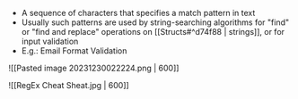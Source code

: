 - A sequence of characters that specifies a match pattern in text
- Usually such patterns are used by string-searching algorithms for "find" or "find and replace" operations on [[Structs#^d74f88 | strings]], or for input validation
- E.g.: Email Format Validation

![[Pasted image 20231230022224.png | 600]]

![[RegEx Cheat Sheat.jpg | 600]]